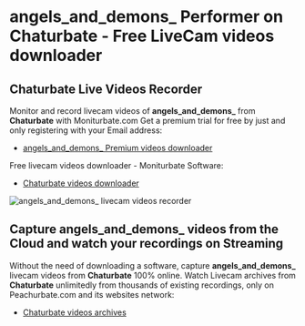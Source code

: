 # angels_and_demons_ Performer on Chaturbate - Free LiveCam videos downloader

## Chaturbate Live Videos Recorder

Monitor and record livecam videos of **angels_and_demons_** from **Chaturbate** with Moniturbate.com
Get a premium trial for free by just and only registering with your Email address:
* [angels_and_demons_ Premium videos downloader](https://moniturbate.com/request-demo-licence-key.html)

Free livecam videos downloader - Moniturbate Software:
* [Chaturbate videos downloader](https://moniturbate.com/moniturbate-download-software.html)

![angels_and_demons_ livecam videos recorder](https://peachurnet.com/templates/moniturbate-software.png)


## Capture angels_and_demons_ videos from the Cloud and watch your recordings on Streaming

Without the need of downloading a software, capture **angels_and_demons_** livecam videos from **Chaturbate** 100% online.
Watch Livecam archives from **Chaturbate** unlimitedly from thousands of existing recordings, only on Peachurbate.com and its websites network:
* [Chaturbate videos archives](https://peachurnet.com/)